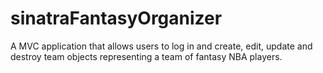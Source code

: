 # sinatraFantasyOrganizer
A MVC application that allows users to log in and create, edit, update and destroy team objects representing a team of fantasy NBA players.
